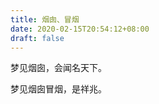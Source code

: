 ```yaml
---
title: 烟囱、冒烟
date: 2020-02-15T20:54:12+08:00
draft: false
---
```


梦见烟囱，会闻名天下。<br>


梦见烟囱冒烟，是祥兆。<br>
